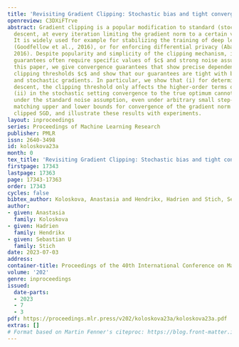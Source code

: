 ```yaml
---
title: 'Revisiting Gradient Clipping: Stochastic bias and tight convergence guarantees'
openreview: C3DXiFTrve
abstract: Gradient clipping is a popular modification to standard (stochastic) gradient
  descent, at every iteration limiting the gradient norm to a certain value $c >0$.
  It is widely used for example for stabilizing the training of deep learning models
  (Goodfellow et al., 2016), or for enforcing differential privacy (Abadi et al.,
  2016). Despite popularity and simplicity of the clipping mechanism, its convergence
  guarantees often require specific values of $c$ and strong noise assumptions. In
  this paper, we give convergence guarantees that show precise dependence on arbitrary
  clipping thresholds $c$ and show that our guarantees are tight with both deterministic
  and stochastic gradients. In particular, we show that (i) for deterministic gradient
  descent, the clipping threshold only affects the higher-order terms of convergence,
  (ii) in the stochastic setting convergence to the true optimum cannot be guaranteed
  under the standard noise assumption, even under arbitrary small step-sizes. We give
  matching upper and lower bounds for convergence of the gradient norm when running
  clipped SGD, and illustrate these results with experiments.
layout: inproceedings
series: Proceedings of Machine Learning Research
publisher: PMLR
issn: 2640-3498
id: koloskova23a
month: 0
tex_title: 'Revisiting Gradient Clipping: Stochastic bias and tight convergence guarantees'
firstpage: 17343
lastpage: 17363
page: 17343-17363
order: 17343
cycles: false
bibtex_author: Koloskova, Anastasia and Hendrikx, Hadrien and Stich, Sebastian U
author:
- given: Anastasia
  family: Koloskova
- given: Hadrien
  family: Hendrikx
- given: Sebastian U
  family: Stich
date: 2023-07-03
address: 
container-title: Proceedings of the 40th International Conference on Machine Learning
volume: '202'
genre: inproceedings
issued:
  date-parts:
  - 2023
  - 7
  - 3
pdf: https://proceedings.mlr.press/v202/koloskova23a/koloskova23a.pdf
extras: []
# Format based on Martin Fenner's citeproc: https://blog.front-matter.io/posts/citeproc-yaml-for-bibliographies/
---
```

